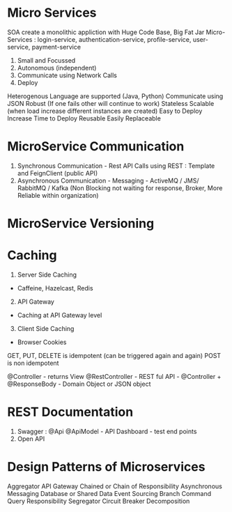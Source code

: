 # Micro Services

SOA create a monolithic appliction with Huge Code Base, Big Fat Jar
Micro-Services : login-service, authentication-service, profile-service, user-service, payment-service

1. Small and Focussed
2. Autonomous (independent)
3. Communicate using Network Calls
4. Deploy

Heterogenous Language are supported (Java, Python)
Communicate using JSON
Robust (If one fails other will continue to work)
Stateless
Scalable (when load increase different instances are created)
Easy to Deploy
Increase Time to Deploy
Reusable
Easily Replaceable

# MicroService Communication
1. Synchronous Communication - Rest API Calls using REST : Template and FeignClient (public API)
2. Asynchronous Communication - Messaging - ActiveMQ / JMS/ RabbitMQ / Kafka (Non Blocking not waiting for response, Broker, More Reliable within organization)

# MicroService Versioning

# Caching
1. Server Side Caching 
- Caffeine, Hazelcast, Redis
2. API Gateway
- Caching at API Gateway level
3. Client Side Caching
- Browser Cookies

GET, PUT, DELETE is idempotent (can be triggered again and again)
POST is non idempotent

@Controller - returns View
@RestController - REST ful API - @Controller + @ResponseBody - Domain Object or JSON object

# REST Documentation
1. Swagger : @Api @ApiModel - API Dashboard - test end points
2. Open API

# Design Patterns of Microservices

Aggregator
API Gateway
Chained or Chain of Responsibility
Asynchronous Messaging
Database or Shared Data
Event Sourcing
Branch
Command Query Responsibility Segregator
Circuit Breaker
Decomposition